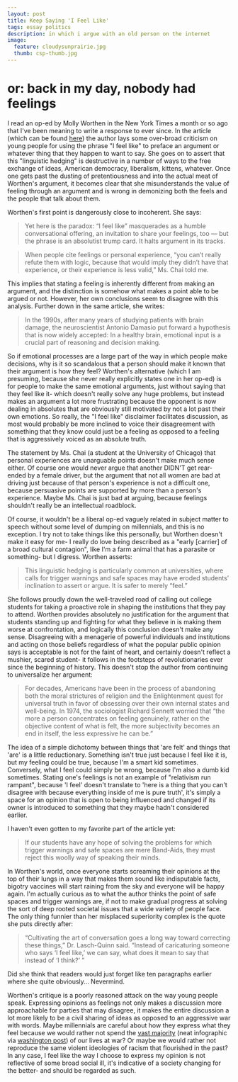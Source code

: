 ```yaml
---
layout: post
title: Keep Saying 'I Feel Like'
tags: essay politics
description: in which i argue with an old person on the internet
image:
  feature: cloudysunprairie.jpg
  thumb: csp-thumb.jpg
---
```


or: back in my day, nobody had feelings
========================================


I read an op-ed by Molly Worthen in the New York Times a month or so ago that I've been meaning to write a response to ever since. In the article (which can be found [here](http://www.nytimes.com/2016/05/01/opinion/sunday/stop-saying-i-feel-like.html?_r=0)) the author lays some over-broad criticism on young people for using the phrase "I feel like" to preface an argument or whatever thing that they happen to want to say. She goes on to assert that this "linguistic hedging" is destructive in a number of ways to the free exchange of ideas, American democracy, liberalism, kittens, whatever. Once one gets past the dusting of pretentiousness and into the actual meat of Worthen's argument, it becomes clear that she misunderstands the value of feeling through an argument and is wrong in demonizing both the feels and the people that talk about them.

Worthen's first point is dangerously close to incoherent. She says:

>Yet here is the paradox: “I feel like” masquerades as a humble conversational offering, an invitation to share your feelings, too — but the phrase is an absolutist trump card. It halts argument in its tracks.

>When people cite feelings or personal experience, “you can’t really refute them with logic, because that would imply they didn’t have that experience, or their experience is less valid,” Ms. Chai told me.

This implies that stating a feeling is inherently different from making an argument, and the distinction is somehow what makes a point able to be argued or not. However, her own conclusions seem to disagree with this analysis. Further down in the same article, she writes:

>In the 1990s, after many years of studying patients with brain damage, the neuroscientist Antonio Damasio put forward a hypothesis that is now widely accepted: In a healthy brain, emotional input is a crucial part of reasoning and decision making.

So if emotional processes are a large part of the way in which people make decisions, why is it so scandalous that a person should make it known that their argument is how they feel? Worthen's alternative (which I am presuming, because she never really explicitly states one in her op-ed) is for people to make the same emotional arguments, just without saying that they feel like it- which doesn't really solve any huge problems, but instead makes an argument a lot more frustrating because the opponent is now dealing in absolutes that are obviously still motivated by not a lot past their own emotions. So really, the "I feel like" disclaimer facilitates discussion, as most would probably be more inclined to voice their disagreement with something that they know could just be a feeling as opposed to a feeling that is aggressively voiced as an absolute truth.

The statement by Ms. Chai (a student at the University of Chicago) that personal experiences are unarguable points doesn't make much sense either. Of course one would never argue that another DIDN'T get rear-ended by a female driver, but the argument that not all women are bad at driving just because of that person's experience is not a difficult one, because persuasive points are supported by more than a person's experience. Maybe Ms. Chai is just bad at arguing, because feelings shouldn't really be an intellectual roadblock.

Of course, it wouldn't be a liberal op-ed vaguely related in subject matter to speech without some level of dumping on millennials, and this is no exception. I try not to take things like this personally, but Worthen doesn't make it easy for me- I really do love being described as a "early [carrier] of a broad cultural contagion", like I'm a farm animal that has a parasite or something- but I digress. Worthen asserts:

>This linguistic hedging is particularly common at universities, where calls for trigger warnings and safe spaces may have eroded students’ inclination to assert or argue. It is safer to merely “feel.”

She follows proudly down the well-traveled road of calling out college students for taking a proactive role in shaping the institutions that they pay to attend. Worthen provides absolutely no justification for the argument that students standing up and fighting for what they believe in is making them worse at confrontation, and logically this conclusion doesn't make any sense. Disagreeing with a menagerie of powerful individuals and institutions and acting on those beliefs regardless of what the popular public opinion says is acceptable is not for the faint of heart, and certainly doesn't reflect a mushier, scared student- it follows in the footsteps of revolutionaries ever since the beginning of history. This doesn't stop the author from continuing to universalize her argument:

>For decades, Americans have been in the process of abandoning both the moral strictures of religion and the Enlightenment quest for universal truth in favor of obsessing over their own internal states and well-being. In 1974, the sociologist Richard Sennett worried that “the more a person concentrates on feeling genuinely, rather on the objective content of what is felt, the more subjectivity becomes an end in itself, the less expressive he can be.”

The idea of a simple dichotomy between things that 'are felt' and things that 'are' is a little reductionary. Something isn't true just because I feel like it is, but my feeling could be true, because I'm a smart kid sometimes. Conversely, what I feel could simply be wrong, because I'm also a dumb kid sometimes. Stating one's feelings is not an example of "relativism run rampant", because 'I feel' doesn't translate to 'here is a thing that you can't disagree with because everything inside of me is pure truth', it's simply a space for an opinion that is open to being influenced and changed if its owner is introduced to something that they maybe hadn't considered earlier.

I haven't even gotten to my favorite part of the article yet:

>If our students have any hope of solving the problems for which trigger warnings and safe spaces are mere Band-Aids, they must reject this woolly way of speaking their minds.

In Worthen's world, once everyone starts screaming their opinions at the top of their lungs in a way that makes them sound like indisputable facts, bigotry vaccines will start raining from the sky and everyone will be happy again. I'm actually curious as to what the author thinks the point of safe spaces and trigger warnings are, if not to make gradual progress at solving the sort of deep rooted societal issues that a wide variety of people face. The only thing funnier than her misplaced superiority complex is the quote she puts directly after:

>“Cultivating the art of conversation goes a long way toward correcting these things,” Dr. Lasch-Quinn said. “Instead of caricaturing someone who says ‘I feel like,’ we can say, what does it mean to say that instead of ‘I think?’ ”

Did she think that readers would just forget like ten paragraphs earlier where she quite obviously... Nevermind.

Worthen's critique is a poorly reasoned attack on the way young people speak. Expressing opinions as feelings not only makes a discussion more approachable for parties that may disagree, it makes the entire discussion a lot more likely to be a civil sharing of ideas as opposed to an aggressive war with words. Maybe millennials are careful about how they express what they feel because we would rather not spend the [vast majority](https://img.washingtonpost.com/wp-apps/imrs.php?src=https://img.washingtonpost.com/blogs/the-fix/files/2015/05/AgeOfWar6.png&w=1484) (neat infographic via [washington post](https://www.washingtonpost.com/news/the-fix/wp/2015/05/18/heres-how-much-of-your-life-the-united-states-has-been-at-war/)) of our lives at war? Or maybe we would rather not reproduce the same violent ideologies of racism that flourished in the past? In any case, I feel like the way I choose to express my opinion is not reflective of some broad social ill, it's indicative of a society changing for the better- and should be regarded as such.
